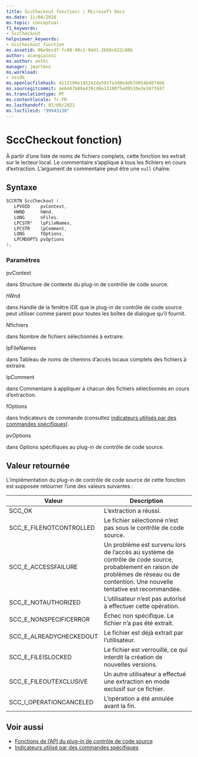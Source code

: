 ```yaml
---
title: SccCheckout fonction) | Microsoft Docs
ms.date: 11/04/2016
ms.topic: conceptual
f1_keywords:
- SccCheckout
helpviewer_keywords:
- SccCheckout function
ms.assetid: 06e9ecd7-fc09-40c1-9dd1-2b56c622c80b
author: acangialosi
ms.author: anthc
manager: jmartens
ms.workload:
- vssdk
ms.openlocfilehash: 4112190e145242da591fa3d8e4db7d054bd07466
ms.sourcegitcommit: ae6d47b09a439cd0e13180f5e89510e3e347fd47
ms.translationtype: MT
ms.contentlocale: fr-FR
ms.lasthandoff: 02/08/2021
ms.locfileid: "99943138"
---
```

# <a name="scccheckout-function"></a>SccCheckout fonction)
À partir d’une liste de noms de fichiers complets, cette fonction les extrait sur le lecteur local. Le commentaire s’applique à tous les fichiers en cours d’extraction. L’argument de commentaire peut être une `null` chaîne.

## <a name="syntax"></a>Syntaxe

```cpp
SCCRTN SccCheckout (
   LPVOID    pvContext,
   HWND      hWnd,
   LONG      nFiles,
   LPCSTR*   lpFileNames,
   LPCSTR    lpComment,
   LONG      fOptions,
   LPCMDOPTS pvOptions
);
```

### <a name="parameters"></a>Paramètres
 pvContext

dans Structure de contexte du plug-in de contrôle de code source.

 hWnd

dans Handle de la fenêtre IDE que le plug-in de contrôle de code source peut utiliser comme parent pour toutes les boîtes de dialogue qu’il fournit.

 Nfichiers

dans Nombre de fichiers sélectionnés à extraire.

 lpFileNames

dans Tableau de noms de chemins d’accès locaux complets des fichiers à extraire.

 lpComment

dans Commentaire à appliquer à chacun des fichiers sélectionnés en cours d’extraction.

 fOptions

dans Indicateurs de commande (consultez [indicateurs utilisés par des commandes spécifiques](../extensibility/bitflags-used-by-specific-commands.md)).

 pvOptions

dans Options spécifiques au plug-in de contrôle de code source.

## <a name="return-value"></a>Valeur retournée
 L’implémentation du plug-in de contrôle de code source de cette fonction est supposée retourner l’une des valeurs suivantes :

|Valeur|Description|
|-----------|-----------------|
|SCC_OK|L’extraction a réussi.|
|SCC_E_FILENOTCONTROLLED|Le fichier sélectionné n’est pas sous le contrôle de code source.|
|SCC_E_ACCESSFAILURE|Un problème est survenu lors de l’accès au système de contrôle de code source, probablement en raison de problèmes de réseau ou de contention. Une nouvelle tentative est recommandée.|
|SCC_E_NOTAUTHORIZED|L’utilisateur n’est pas autorisé à effectuer cette opération.|
|SCC_E_NONSPECIFICERROR|Échec non spécifique. Le fichier n’a pas été extrait.|
|SCC_E_ALREADYCHECKEDOUT|Le fichier est déjà extrait par l’utilisateur.|
|SCC_E_FILEISLOCKED|Le fichier est verrouillé, ce qui interdit la création de nouvelles versions.|
|SCC_E_FILEOUTEXCLUSIVE|Un autre utilisateur a effectué une extraction en mode exclusif sur ce fichier.|
|SCC_I_OPERATIONCANCELED|L’opération a été annulée avant la fin.|

## <a name="see-also"></a>Voir aussi
- [Fonctions de l’API du plug-in de contrôle de code source](../extensibility/source-control-plug-in-api-functions.md)
- [Indicateurs utilisé par des commandes spécifiques](../extensibility/bitflags-used-by-specific-commands.md)
